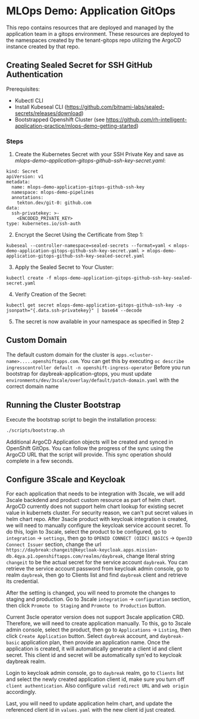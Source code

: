 # MLOps Demo: Application GitOps

This repo contains resources that are deployed and managed by the application team in a gitops environment. These resources are deployed to the namespaces created by the tenant-gitops repo utilizing the ArgoCD instance created by that repo.

## Creating Sealed Secret for SSH GitHub Authentication

Prerequisites:
- Kubectl CLI
- Install Kubeseal CLI (https://github.com/bitnami-labs/sealed-secrets/releases/download)
- Bootstrapped Openshift Cluster (see https://github.com/rh-intelligent-application-practice/mlops-demo-getting-started)

### Steps

1. Create the Kubernetes Secret with your SSH Private Key and save as _mlops-demo-application-gitops-github-ssh-key-secret.yaml_:

```
kind: Secret
apiVersion: v1
metadata:
  name: mlops-demo-application-gitops-github-ssh-key
  namespace: mlops-demo-pipelines
  annotations:
    tekton.dev/git-0: github.com
data:
  ssh-privatekey: >-
    <ENCODED_PRIVATE_KEY>
type: kubernetes.io/ssh-auth
```

2. Encrypt the Secret Using the Certificate from Step 1: 

```
kubeseal --controller-namespace=sealed-secrets --format=yaml < mlops-demo-application-gitops-github-ssh-key-secret.yaml > mlops-demo-application-gitops-github-ssh-key-sealed-secret.yaml
```

3. Apply the Sealed Secret to Your Cluster:
```
kubectl create -f mlops-demo-application-gitops-github-ssh-key-sealed-secret.yaml
```

4. Verify Creation of the Secret:
```
kubectl get secret mlops-demo-application-gitops-github-ssh-key -o jsonpath="{.data.ssh-privatekey}" | base64 --decode
```

5. The secret is now available in your namespace as specified in Step 2

## Custom Domain
The default custom domain for the cluster is `apps.<cluster-name>.....openshiftapps.com`. You can get this by executing `oc describe ingresscontroller default -n openshift-ingress-operator`
Before you run bootstrap for daybreak-application-gtops, you must update `environments/dev/3scale/overlay/default/patch-domain.yaml` with the correct domain name

## Running the Cluster Bootstrap

Execute the bootstrap script to begin the installation process:

```sh
./scripts/bootstrap.sh
```

Additional ArgoCD Application objects will be created and synced in OpenShift GitOps. You can follow the progress of the sync using the ArgoCD URL that the script will provide. This sync operation should complete in a few seconds.

## Configure 3Scale and Keycloak
For each application that needs to be integration with 3scale, we will add 3scale backdend and product custom resource as part of helm chart. ArgoCD currently does not support helm chart lookup for existing secret value in kubernets cluster. For security reason, we can't put secret values in helm chart repo. After 3sacle product with keycloak integration is created, we will need to manually configure the keycloak service account secret. To do this, login to 3scale, select the product to be configured, go to `integration` -> `settings`, then go to `OPENID CONNECT (OIDC) BASICS` -> `OpenID Connect Issuer` section, change the url `https://daybreak:changeit@keycloak-keycloak.apps.mission-db.4qya.p1.openshiftapps.com/realms/daybreak`, change literal string `changeit` to be the actual secret for the service account `daybreak`. You can retrieve the service account password from keycloak admin console, go to realm `daybreak`, then go to Clients list and find `daybreak` client and retrieve its credential.

After the setting is changed, you will need to promote the changes to staging and production. Go to 3scale `integration` -> `configuration` section, then click `Promote to Staging` and `Promote to Production` button.

Current 3scle operator version does not support 3scale application CRD. Therefore, we will need to create application manually. To this, go to 3scale admin console, select the product, then go to `Applications` -> `Listing`, then click `Create Application` button. Select `daybreak` account, and `daybreak-basic` application plan, then provide an application name. Once the application is created, it will automatically generate a client id and client secret. This client id and secret will be automatically syn'ed to keycloak daybreak realm. 

Login to keycloak admin console, go to `daybreak` realm, go to `Clients` list and select the newly created application client id, make sure you turn off `client authentication`. Also configure `valid redirect URL` and `web origin` accordingly.

Last, you will need to update application helm chart, and update the referenced client id in `values.yaml` with the new client id just created.
